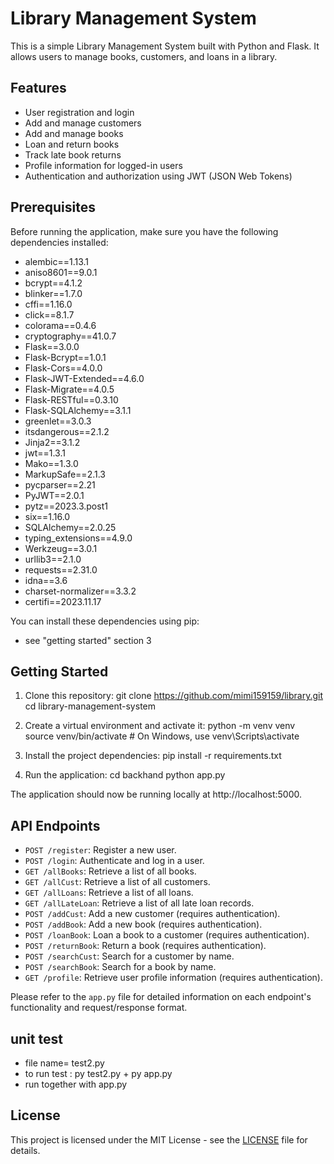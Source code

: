 # Library Management System

This is a simple Library Management System built with Python and Flask. It allows users to manage books, customers, and loans in a library.

## Features

- User registration and login
- Add and manage customers
- Add and manage books
- Loan and return books
- Track late book returns
- Profile information for logged-in users
- Authentication and authorization using JWT (JSON Web Tokens)

## Prerequisites

Before running the application, make sure you have the following dependencies installed:

- alembic==1.13.1
- aniso8601==9.0.1
- bcrypt==4.1.2
- blinker==1.7.0
- cffi==1.16.0
- click==8.1.7
- colorama==0.4.6
- cryptography==41.0.7
- Flask==3.0.0
- Flask-Bcrypt==1.0.1
- Flask-Cors==4.0.0
- Flask-JWT-Extended==4.6.0
- Flask-Migrate==4.0.5
- Flask-RESTful==0.3.10
- Flask-SQLAlchemy==3.1.1
- greenlet==3.0.3
- itsdangerous==2.1.2
- Jinja2==3.1.2
- jwt==1.3.1
- Mako==1.3.0
- MarkupSafe==2.1.3
- pycparser==2.21
- PyJWT==2.0.1
- pytz==2023.3.post1
- six==1.16.0
- SQLAlchemy==2.0.25
- typing_extensions==4.9.0
- Werkzeug==3.0.1
- urllib3==2.1.0
- requests==2.31.0
- idna==3.6
- charset-normalizer==3.3.2
- certifi==2023.11.17


You can install these dependencies using pip:
- see "getting started" section 3

## Getting Started

1. Clone this repository:
git clone https://github.com/mimi159159/library.git
cd library-management-system


2. Create a virtual environment and activate it:
python -m venv venv
source venv/bin/activate # On Windows, use venv\Scripts\activate


3. Install the project dependencies:
pip install -r requirements.txt


4. Run the application:
   cd backhand
   python app.py


The application should now be running locally at http://localhost:5000.

## API Endpoints

- `POST /register`: Register a new user.
- `POST /login`: Authenticate and log in a user.
- `GET /allBooks`: Retrieve a list of all books.
- `GET /allCust`: Retrieve a list of all customers.
- `GET /allLoans`: Retrieve a list of all loans.
- `GET /allLateLoan`: Retrieve a list of all late loan records.
- `POST /addCust`: Add a new customer (requires authentication).
- `POST /addBook`: Add a new book (requires authentication).
- `POST /loanBook`: Loan a book to a customer (requires authentication).
- `POST /returnBook`: Return a book (requires authentication).
- `POST /searchCust`: Search for a customer by name.
- `POST /searchBook`: Search for a book by name.
- `GET /profile`: Retrieve user profile information (requires authentication).

Please refer to the `app.py` file for detailed information on each endpoint's functionality and request/response format.

## unit test
- file name= test2.py
- to run test : py test2.py + py app.py 
- run together with app.py 




## License

This project is licensed under the MIT License - see the [LICENSE](LICENSE) file for details.


